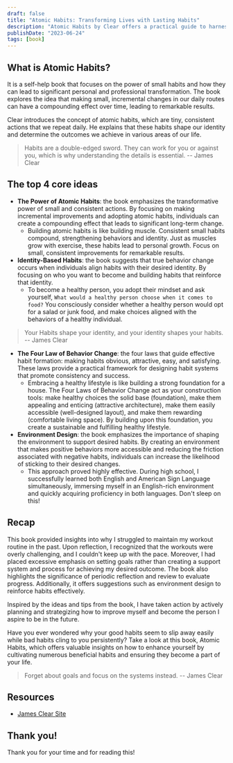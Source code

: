 ```yaml
---
draft: false
title: "Atomic Habits: Transforming Lives with Lasting Habits"
description: "Atomic Habits by Clear offers a practical guide to harnessing the power of small habits for remarkable personal transformation."
publishDate: "2023-06-24"
tags: [book]
---
```


## What is Atomic Habits?

It is a self-help book that focuses on the power of small habits and how they can lead to significant personal and professional transformation. The book explores the idea that making small, incremental changes in our daily routes can have a compounding effect over time, leading to remarkable results.

Clear introduces the concept of atomic habits, which are tiny, consistent actions that we repeat daily. He explains that these habits shape our identity and determine the outcomes we achieve in various areas of our life.

> Habits are a double-edged sword. They can work for you or against you, which is why understanding the details is essential. -- James Clear

## The top 4 core ideas

- **The Power of Atomic Habits**: the book emphasizes the transformative power of small and consistent actions. By focusing on making incremental improvements and adopting atomic habits, individuals can create a compounding effect that leads to significant long-term change.
   - Building atomic habits is like building muscle. Consistent small habits compound, strengthening behaviors and identity. Just as muscles grow with exercise, these habits lead to personal growth. Focus on small, consistent improvements for remarkable results.
- **Identity-Based Habits**: the book suggests that true behavior change occurs when individuals align habits with their desired identity. By focusing on who you want to become and building habits that reinforce that identity.
   - To become a healthy person, you adopt their mindset and ask yourself, `What would a healthy person choose when it comes to food?` You consciously consider whether a healthy person would opt for a salad or junk food, and make choices aligned with the behaviors of a healthy individual.

> Your Habits shape your identity, and your identity shapes your habits. -- James Clear

- **The Four Law of Behavior Change**: the four laws that guide effective habit formation: making habits obvious, attractive, easy, and satisfying. These laws provide a practical framework for designing habit systems that promote consistency and success.
   - Embracing a healthy lifestyle is like building a strong foundation for a house. The Four Laws of Behavior Change act as your construction tools: make healthy choices the solid base (foundation), make them appealing and enticing (attractive architecture), make them easily accessible (well-designed layout), and make them rewarding (comfortable living space). By building upon this foundation, you create a sustainable and fulfilling healthy lifestyle.
- **Environment Design**: the book emphasizes the importance of shaping the environment to support desired habits. By creating an environment that makes positive behaviors more accessible and reducing the friction associated with negative habits, individuals can increase the likelihood of sticking to their desired changes.
   - This approach proved highly effective. During high school, I successfully learned both English and American Sign Language simultaneously, immersing myself in an English-rich environment and quickly acquiring proficiency in both languages. Don't sleep on this!

## Recap

This book provided insights into why I struggled to maintain my workout routine in the past. Upon reflection, I recognized that the workouts were overly challenging, and I couldn't keep up with the pace. Moreover, I had placed excessive emphasis on setting goals rather than creating a support system and process for achieving my desired outcome. The book also highlights the significance of periodic reflection and review to evaluate progress. Additionally, it offers suggestions such as environment design to reinforce habits effectively.

Inspired by the ideas and tips from the book, I have taken action by actively planning and strategizing how to improve myself and become the person I aspire to be in the future.

Have you ever wondered why your good habits seem to slip away easily while bad habits cling to you persistently? Take a look at this book, Atomic Habits, which offers valuable insights on how to enhance yourself by cultivating numerous beneficial habits and ensuring they become a part of your life.

> Forget about goals and focus on the systems instead. -- James Clear

## Resources

- <a href="https://jamesclear.com/" target="_blank" rel="noopener noreferrer">James Clear Site</a>

## Thank you!

Thank you for your time and for reading this!
